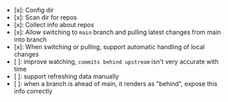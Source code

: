 - [x]: Config dir
- [x]: Scan dir for repos
- [x]: Collect info about repos
- [x]: Allow switching to `main` branch and pulling latest changes from main into branch
- [x]: When switching or pulling, support automatic handling of local changes
- [ ]: improve watching, `commits behind upstream` isn't very accurate with time
- [ ]: support refreshing data manually
- [ ]: when a branch is ahead of main, it renders as "behind", expose this info correctly
